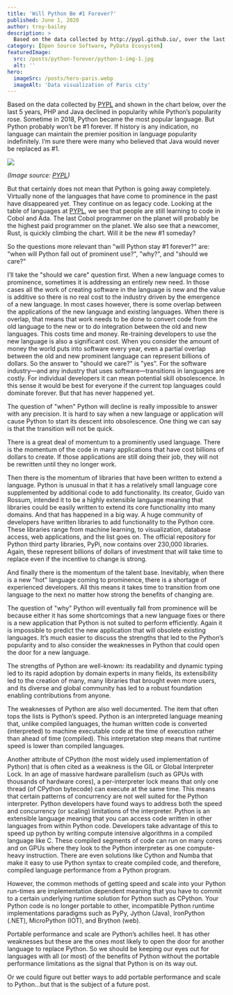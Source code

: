```yaml
---
title: 'Will Python Be #1 Forever?'
published: June 1, 2020
author: troy-bailey
description: >
  Based on the data collected by http://pypl.github.io/, over the last 5 years, PHP and Java declined in popularity while Python’s popularity rose. Sometime in 2018, Python became the most popular language. But Python probably won’t be #1 forever. If history is any indication, no language can maintain the premier position in language popularity indefinitely. I’m sure there were many who believed that Java would never be replaced as #1.
category: [Open Source Software, PyData Ecosystem]
featuredImage:
  src: /posts/python-forever/python-1-img-1.jpg
  alt: ''
hero:
  imageSrc: /posts/hero-paris.webp
  imageAlt: 'Data visualization of Paris city'
---
```


Based on the data collected by [PYPL][pypl page] and shown in the chart below,
over the last 5 years, PHP and Java declined in popularity while Python’s
popularity rose. Sometime in 2018, Python became the most popular language. But
Python probably won’t be #1 forever. If history is any indication, no language
can maintain the premier position in language popularity indefinitely. I’m sure
there were many who believed that Java would never be replaced as #1.

![](/posts/python-forever/python-1-img-1.jpg)

_(Image source: [PYPL][pypl page])_

But that certainly does not mean that Python is going away completely. Virtually
none of the languages that have come to prominence in the past have disappeared
yet. They continue on as legacy code. Looking at the table of languages at
[PYPL][pypl page], we see that people are still learning to code in Cobol and
Ada. The last Cobol programmer on the planet will probably be the highest paid
programmer on the planet. We also see that a newcomer, Rust, is quickly climbing
the chart. Will it be the new #1 someday?

So the questions more relevant than "will Python stay #1 forever?" are: "when
will Python fall out of prominent use?", "why?", and "should we care?"

I’ll take the "should we care" question first. When a new language comes to
prominence, sometimes it is addressing an entirely new need. In those cases all
the work of creating software in the language is new and the value is additive
so there is no real cost to the industry driven by the emergence of a new
language. In most cases however, there is some overlap between the applications
of the new language and existing languages. When there is overlap, that means
that work needs to be done to convert code from the old language to the new or
to do integration between the old and new languages. This costs time and money.
Re-training developers to use the new language is also a significant cost. When
you consider the amount of money the world puts into software every year, even a
partial overlap between the old and new prominent language can represent
billions of dollars. So the answer to "should we care?" is "yes". For the
software industry—and any industry that uses software—transitions in languages
are costly. For individual developers it can mean potential skill obsolescence.
In this sense it would be best for everyone if the current top languages could
dominate forever. But that has never happened yet.

The question of "when" Python will decline is really impossible to answer with
any precision. It is hard to say when a new language or application will cause
Python to start its descent into obsolescence. One thing we can say is that the
transition will not be quick.

There is a great deal of momentum to a prominently used language. There is the
momentum of the code in many applications that have cost billions of dollars to
create. If those applications are still doing their job, they will not be
rewritten until they no longer work.

Then there is the momentum of libraries that have been written to extend a
language. Python is unusual in that it has a relatively small language core
supplemented by additional code to add functionality. Its creator, Guido van
Rossum, intended it to be a highly extensible language meaning that libraries
could be easily written to extend its core functionality into many domains. And
that has happened in a big way. A huge community of developers have written
libraries to add functionality to the Python core. These libraries range from
machine learning, to visualization, database access, web applications, and the
list goes on. The official repository for Python third party libraries, PyPi,
now contains over 230,000 libraries. Again, these represent billions of dollars
of investment that will take time to replace even if the incentive to change is
strong.

And finally there is the momentum of the talent base. Inevitably, when there is
a new "hot" language coming to prominence, there is a shortage of experienced
developers. All this means it takes time to transition from one language to the
next no matter how strong the benefits of changing are.

The question of "why" Python will eventually fall from prominence will be
because either it has some shortcomings that a new language fixes or there is a
new application that Python is not suited to perform efficiently. Again it is
impossible to predict the new application that will obsolete existing languages.
It’s much easier to discuss the strengths that led to the Python’s popularity
and to also consider the weaknesses in Python that could open the door for a new
language.

The strengths of Python are well-known: its readability and dynamic typing led
to its rapid adoption by domain experts in many fields, its extensibility led to
the creation of many, many libraries that brought even more users, and its
diverse and global community has led to a robust foundation enabling
contributions from anyone.

The weaknesses of Python are also well documented. The item that often tops the
lists is Python’s speed. Python is an interpreted language meaning that, unlike
compiled languages, the human written code is converted (interpreted) to machine
executable code at the time of execution rather than ahead of time (compiled).
This interpretation step means that runtime speed is lower than compiled
languages.

Another attribute of CPython (the most widely used implementation of Python)
that is often cited as a weakness is the GIL or Global Interpreter Lock. In an
age of massive hardware parallelism (such as GPUs with thousands of hardware
cores), a per-interpreter lock means that only one thread (of CPython bytecode)
can execute at the same time. This means that certain patterns of concurrency
are not well suited for the Python interpreter. Python developers have found
ways to address both the speed and concurrency (or scaling) limitations of the
interpreter. Python is an extensible language meaning that you can access code
written in other languages from within Python code. Developers take advantage of
this to speed up python by writing compute intensive algorithms in a compiled
language like C. These compiled segments of code can run on many cores and on
GPUs where they look to the Python interpreter as one compute-heavy instruction.
There are even solutions like Cython and Numba that make it easy to use Python
syntax to create compiled code, and therefore, compiled language performance
from a Python program.

However, the common methods of getting speed and scale into your Python
run-times are implementation dependent meaning that you have to commit to a
certain underlying runtime solution for Python such as CPython. Your Python code
is no longer portable to other, incompatible Python runtime implementations
paradigms such as PyPy, Jython (Java), IronPython (.NET), MicroPython (IOT), and
Brython (web).

Portable performance and scale are Python’s achilles heel. It has other
weaknesses but these are the ones most likely to open the door for another
language to replace Python. So we should be keeping our eyes out for languages
with all (or most) of the benefits of Python without the portable performance
limitations as the signal that Python is on its way out.

Or we could figure out better ways to add portable performance and scale to
Python...but that is the subject of a future post.

[pypl page]: http://pypl.github.io/
